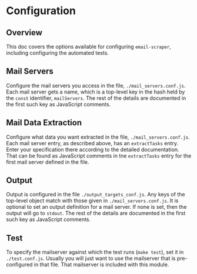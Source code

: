 # Configuration

## Overview

This doc covers the options available for configuring `email-scraper`, including configuring the automated tests.

## Mail Servers

Configure the mail servers you access in the file, `./mail_servers.conf.js`.  Each mail server gets a name, which is a top-level key in the hash held by the `const` identifier, `mailServers`.  The rest of the details are documented in the first such key as JavaScript comments.

## Mail Data Extraction

Configure what data you want extracted in the file, `./mail_servers.conf.js`.  Each mail server entry, as described above, has an `extractTasks` entry.  Enter your specification there according to the detailed documentation.  That can be found as JavaScript comments in tne `extractTasks` entry for the first mail server defined in the file.

## Output

Output is configured in the file `./output_targets_conf.js`.  Any keys of the top-level object match with those given in `./mail_servers.conf.js`.  It is optional to set an output definition for a mail server.  If none is set, then the output will go to `stdout`.  The rest of the details are documented in the first such key as JavaScript comments.

## Test

To specify the mailserver against which the test runs (`make test`), set it in `./test.conf.js`.  Usually you will just want to use the mailserver that is pre-configured in that file.  That mailserver is included with this module.
